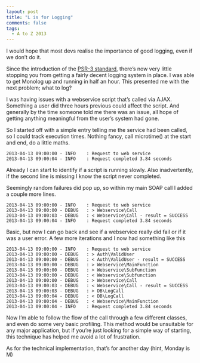 ```yaml
---
layout: post
title: "L is for Logging"
comments: false
tags:
  - A to Z 2013
---
```


I would hope that most devs realise the importance of good logging, even if we don’t do it.

Since the introduction of the [PSR-3 standard](https://github.com/php-fig/fig-standards/blob/master/accepted/PSR-3-logger-interface.md), there’s now very little stopping you from getting a fairly decent logging system in place. I was able to get Monolog up and running in half an hour. This presented me with the next problem; what to log?

I was having issues with a webservice script that’s called via AJAX. Something a user did three hours previous could affect the script. And generally by the time someone told me there was an issue, all hope of getting anything meaningful from the user’s system had gone.

So I started off with a simple entry telling me the service had been called, so I could track execution times. Nothing fancy, call microtime() at the start and end, do a little maths.

```
2013-04-13 09:00:00 - INFO    : Request to web service
2013-04-13 09:00:04 - INFO    : Request completed 3.84 seconds
```

Already I can start to identify if a script is running slowly. Also inadvertently, if the second line is missing I know the script never completed.

Seemingly random failures did pop up, so within my main SOAP call I added a couple more lines.

```
2013-04-13 09:00:00 - INFO    : Request to web service
2013-04-13 09:00:00 - DEBUG   : > Webservice\Call
2013-04-13 09:00:03 - DEBUG   : < Webservice\Call - result = SUCCESS
2013-04-13 09:00:04 - INFO    : Request completed 3.84 seconds
```

Basic, but now I can go back and see if a webservice really did fail or if it was a user error. A few more iterations and I now had something like this

```
2013-04-13 09:00:00 - INFO    : Request to web service
2013-04-13 09:00:00 - DEBUG   : > Auth\ValidUser
2013-04-13 09:00:00 - DEBUG   : < Auth\ValidUser - result = SUCCESS
2013-04-13 09:00:00 - DEBUG   : > Webservice\MainFunction
2013-04-13 09:00:00 - DEBUG   : > Webservice\SubFunction
2013-04-13 09:00:00 - DEBUG   : < Webservice\Subfunction
2013-04-13 09:00:00 - DEBUG   : > Webservice\Call
2013-04-13 09:00:03 - DEBUG   : < Webservice\Call - result = SUCCESS
2013-04-13 09:00:03 - DEBUG   : > DB\LogCall
2013-04-13 09:00:04 - DEBUG   : < DB\LogCall
2013-04-13 09:00:04 - DEBUG   : < Webservice\MainFunction
2013-04-13 09:00:04 - INFO    : Request completed 3.84 seconds
```

Now I’m able to follow the flow of the call through a few different classes, and even do some very basic profiling. This method would be unsuitable for any major application, but if you’re just looking for a simple way of starting, this technique has helped me avoid a lot of frustration.

As for the technical implementation, that’s for another day (hint, Monday is M)
